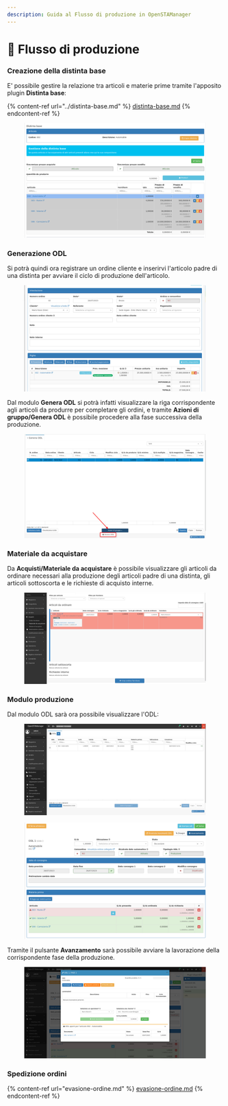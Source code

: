 ```yaml
---
description: Guida al Flusso di produzione in OpenSTAManager
---
```


# 🥽 Flusso di produzione

### Creazione della distinta base

E' possibile gestire la relazione tra articoli e materie prime tramite l'apposito plugin **Distinta base**:

{% content-ref url="../distinta-base.md" %}
[distinta-base.md](../distinta-base.md)
{% endcontent-ref %}

<figure><img src="../../.gitbook/assets/immagine (2).png" alt=""><figcaption></figcaption></figure>

### Generazione ODL

Si potrà quindi ora registrare un ordine cliente e inserirvi l'articolo padre di una distinta per avviare il ciclo di produzione dell'articolo.

<figure><img src="../../.gitbook/assets/immagine (13).png" alt=""><figcaption></figcaption></figure>

Dal modulo **Genera ODL** si potrà infatti visualizzare la riga corrispondente agli articoli da produrre per completare gli ordini, e tramite **Azioni di gruppo/Genera ODL** è possibile procedere alla fase successiva della produzione.

<figure><img src="../../.gitbook/assets/immagine (14).png" alt=""><figcaption></figcaption></figure>

### Materiale da acquistare

Da **Acquisti/Materiale da acquistare** è possibile visualizzare gli articoli da ordinare necessari alla produzione degli articoli padre di una distinta, gli articoli sottoscorta e le richieste di acquisto interne.

<figure><img src="../../.gitbook/assets/immagine (6).png" alt=""><figcaption></figcaption></figure>

### Modulo produzione

Dal modulo ODL sarà ora possibile visualizzare l'ODL:

<figure><img src="../../.gitbook/assets/immagine.png" alt=""><figcaption></figcaption></figure>

<figure><img src="../../.gitbook/assets/immagine (4).png" alt=""><figcaption></figcaption></figure>

Tramite il pulsante **Avanzamento** sarà possibile avviare la lavorazione della corrispondente fase della produzione.

<figure><img src="../../.gitbook/assets/immagine (1).png" alt=""><figcaption></figcaption></figure>

### Spedizione ordini

{% content-ref url="evasione-ordine.md" %}
[evasione-ordine.md](evasione-ordine.md)
{% endcontent-ref %}
